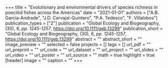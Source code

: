 +++
title = "Evolutionary and environmental drivers of species richness in poeciliid fishes across the Americas"
date = "2021-01-01"
authors = ["A.B. Garcia-Andrade", "J.D. Carvajal-Quintero", "P.A. Tedesco", "F. Villalobos"]
publication_types = ["2"]
publication = "Global Ecology and Biogeography, (30), 6, _pp. 1245-1257_, https://doi.org/10.1111/geb.13299"
publication_short = "Global Ecology and Biogeography, (30), 6, _pp. 1245-1257_, https://doi.org/10.1111/geb.13299"
abstract = ""
abstract_short = ""
image_preview = ""
selected = false
projects = []
tags = []
url_pdf = ""
url_preprint = ""
url_code = ""
url_dataset = ""
url_project = ""
url_slides = ""
url_video = ""
url_poster = ""
url_source = ""
math = true
highlight = true
[header]
image = ""
caption = ""
+++
